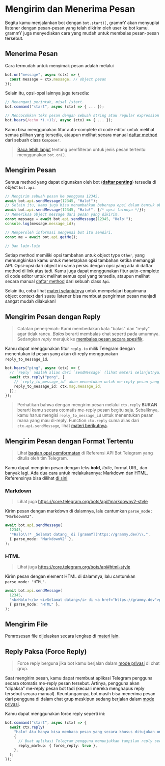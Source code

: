 # Mengirim dan Menerima Pesan

Begitu kamu menjalankan bot dengan `bot.start()`, grammY akan menyuplai listener dengan pesan-pesan yang telah dikirim oleh user ke bot kamu.
grammY juga menyediakan cara yang mudah untuk membalas pesan-pesan tersebut.

## Menerima Pesan

Cara termudah untuk menyimak pesan adalah melalui

```ts
bot.on("message", async (ctx) => {
  const message = ctx.message; // object pesan
});
```

Selain itu, opsi-opsi lainnya juga tersedia:

```ts
// Menangani perintah, misal /start.
bot.command("start", async (ctx) => { ... });

// Mencocokkan teks pesan dengan sebuah string atau regular expression (regex).
bot.hears(/echo *(.+)?/, async (ctx) => { ... });
```

Kamu bisa menggunakan fitur auto-complete di code editor untuk melihat semua pilihan yang tersedia, ataupun melihat secara manual [daftar method](https://deno.land/x/grammy/mod.ts?s=Composer) dari sebuah class `Composer`.

> [Baca lebih lanjut](./filter-queries) tentang pemfilteran untuk jenis pesan tertentu menggunakan `bot.on()`.

## Mengirim Pesan

Semua method yang dapat digunakan oleh bot (**[daftar penting](https://core.telegram.org/bots/api#available-methods)**) tersedia di object `bot.api`.

```ts
// Mengirim sebuah pesan ke pengguna 12345.
await bot.api.sendMessage(12345, "Halo!");
// Selain itu, kamu juga bisa menambahkan beberapa opsi dalam bentuk object.
await bot.api.sendMessage(12345, "Halo!", {/* opsi lainnya */});
// Memeriksa object message dari pesan yang dikirim.
const message = await bot.api.sendMessage(12345, "Halo!");
console.log(message.message_id);

// Memperoleh informasi mengenai bot itu sendiri.
const me = await bot.api.getMe();

// Dan lain-lain
```

Setiap method memiliki opsi tambahan untuk object type `Other`, yang memungkinkan kamu untuk menetapkan opsi tambahan ketika memanggil API.
Opsi-opsi dari object ini sama persis dengan opsi yang ada di daftar method di link atas tadi.
Kamu juga dapat menggunakan fitur auto-complete di code editor untuk melihat semua opsi yang tersedia, ataupun melihat secara manual [daftar method](https://deno.land/x/grammy/mod.ts?s=Api) dari sebuah class `Api`.

Selain itu, coba lihat [materi selanjutnya](./context) untuk mempelajari bagaimana object context dari suatu listener bisa membuat pengiriman pesan menjadi sangat mudah dilakukan!

## Mengirim Pesan dengan Reply

> Catatan penerjemah: Kami membedakan kata "balas" dan "reply" agar tidak rancu. _Balas_ berarti membalas chat seperti pada umumnya. Sedangkan _reply_ merujuk ke [membalas pesan secara spesifik](https://telegram.org/blog/replies-mentions-hashtags#replies).

Kamu dapat menggunakan fitur `reply-to` milik Telegram dengan menentukan id pesan yang akan di-reply menggunakan `reply_to_message_id`.

```ts
bot.hears("ping", async (ctx) => {
  // `reply` adalah alias dari `sendMessage` (lihat materi selanjutnya).
  await ctx.reply("pong", {
    // `reply_to_message_id` akan menentukan untuk me-reply pesan yang mana.
    reply_to_message_id: ctx.msg.message_id,
  });
});
```

> Perhatikan bahwa dengan mengirim pesan melalui `ctx.reply` **BUKAN** berarti kamu secara otomatis me-reply pesan begitu saja.
> Sebaliknya, kamu harus mengisi `reply_to_message_id` untuk menentukan pesan mana yang mau di-reply.
> Function `ctx.reply` cuma alias dari `ctx.api.sendMessage`, lihat [materi berikutnya](./context#aksi-yang-tersedia).

## Mengirim Pesan dengan Format Tertentu

> Lihat [bagian opsi pemformatan](https://core.telegram.org/bots/api#formatting-options) di Referensi API Bot Telegram yang ditulis oleh tim Telegram.

Kamu dapat mengirim pesan dengan teks **bold**, _italic_, format URL, dan banyak lagi.
Ada dua cara untuk melakukannya: Markdown dan HTML. Referensinya bisa dilihat [di sini](https://core.telegram.org/bots/api#formatting-options)

### Markdown

> Lihat juga <https://core.telegram.org/bots/api#markdownv2-style>

Kirim pesan dengan markdown di dalamnya, lalu cantumkan `parse_mode: "MarkdownV2"`.

```ts
await bot.api.sendMessage(
  12345,
  "*Halo\\!* _Selamat datang_ di [grammY](https://grammy.dev)\\.",
  { parse_mode: "MarkdownV2" },
);
```

### HTML

> Lihat juga <https://core.telegram.org/bots/api#html-style>

Kirim pesan dengan element HTML di dalamnya, lalu cantumkan `parse_mode: "HTML"`.

```ts
await bot.api.sendMessage(
  12345,
  '<b>Halo!</b> <i>Selamat datang</i> di <a href="https://grammy.dev">grammY</a>.',
  { parse_mode: "HTML" },
);
```

## Mengirim File

Pemrosesan file dijelaskan secara lengkap di [materi lain](./files#mengirim-file).

## Reply Paksa (Force Reply)

> Force reply berguna jika bot kamu berjalan dalam [mode privasi](https://core.telegram.org/bots/features#privacy-mode) di chat grup.

Saat mengirim pesan, kamu dapat membuat aplikasi Telegram pengguna secara otomatis me-reply pesan tersebut.
Artinya, pengguna akan "dipaksa" me-reply pesan bot tadi (kecuali mereka menghapus reply tersebut secara manual).
Keuntungannya, bot masih bisa menerima pesan dari pengguna di dalam chat grup meskipun sedang berjalan dalam [mode privasi](https://core.telegram.org/bots/features#privacy-mode).

Kamu dapat menggunakan force reply seperti ini:

```ts
bot.command("start", async (ctx) => {
  await ctx.reply(
    "Halo! Aku hanya bisa membaca pesan yang secara khusus ditujukan untuk aku!",
    {
      // Buat aplikasi Telegram pengguna menunjukkan tampilan reply secara otomatis.
      reply_markup: { force_reply: true },
    },
  );
});
```
